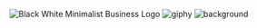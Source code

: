 ![Black   White Minimalist Business Logo](https://github.com/PrabhaWijera/SnapHub/assets/106425954/20b2d0d2-6134-4d4d-892e-f1e3b9230988)
![giphy](https://github.com/PrabhaWijera/SnapHub/assets/106425954/1331c19d-f2b9-4b07-8024-a844d4ac2404)
![background](https://github.com/PrabhaWijera/SnapHub/assets/106425954/c60be908-8e3a-43c1-88c2-f2d3a25ac674)

